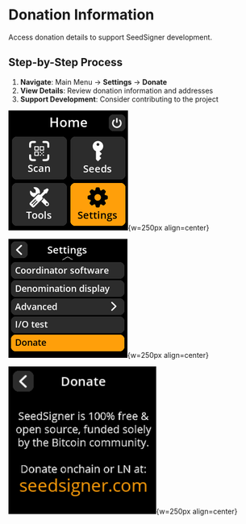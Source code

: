 # Donation Information

Access donation details to support SeedSigner development.

## Step-by-Step Process

1. **Navigate**: Main Menu → **Settings** → **Donate**
2. **View Details**: Review donation information and addresses
3. **Support Development**: Consider contributing to the project

![Settings selection menu](images/HomeScreenSettingsSelectView_dc_bs_en.png){w=250px align=center}

![Donate selection menu](images/SettingsMainMenuDonateSelectView_dc_bs_en.png){w=250px align=center}

![Donation information screen](images/SettingsEntryUpdateSelectionView_donate_dc_bs_en.png){w=250px align=center}

